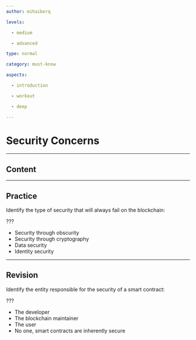 ```yaml
---
author: mihaiberq

levels:

  - medium

  - advanced

type: normal

category: must-know

aspects:

  - introduction

  - workout

  - deep

---
```

# Security Concerns

---
## Content



---
## Practice

Identify the type of security that will always fail on the blockchain:

???

* Security through obscurity
* Security through cryptography
* Data security
* Identity security

---
## Revision

Identify the entity responsible for the security of a smart contract:

???

* The developer
* The blockchain maintainer
* The user
* No one, smart contracts are inherently secure

